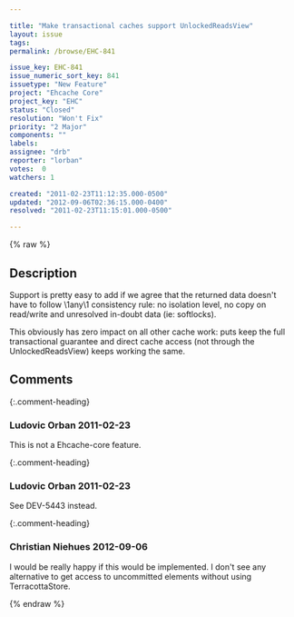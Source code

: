```yaml
---

title: "Make transactional caches support UnlockedReadsView"
layout: issue
tags: 
permalink: /browse/EHC-841

issue_key: EHC-841
issue_numeric_sort_key: 841
issuetype: "New Feature"
project: "Ehcache Core"
project_key: "EHC"
status: "Closed"
resolution: "Won't Fix"
priority: "2 Major"
components: ""
labels: 
assignee: "drb"
reporter: "lorban"
votes:  0
watchers: 1

created: "2011-02-23T11:12:35.000-0500"
updated: "2012-09-06T02:36:15.000-0400"
resolved: "2011-02-23T11:15:01.000-0500"

---
```




{% raw %}



## Description

<div markdown="1" class="description">

Support is pretty easy to add if we agree that the returned data doesn't have to follow \1any\1 consistency rule: no isolation level, no copy on read/write and unresolved in-doubt data (ie: softlocks).

This obviously has zero impact on all other cache work: puts keep the full transactional guarantee and direct cache access (not through the UnlockedReadsView) keeps working the same.

</div>

## Comments


{:.comment-heading}
### **Ludovic Orban** <span class="date">2011-02-23</span>

<div markdown="1" class="comment">

This is not a Ehcache-core feature.

</div>


{:.comment-heading}
### **Ludovic Orban** <span class="date">2011-02-23</span>

<div markdown="1" class="comment">

See DEV-5443 instead.

</div>


{:.comment-heading}
### **Christian Niehues** <span class="date">2012-09-06</span>

<div markdown="1" class="comment">

I would be really happy if this would be implemented. I don't see any alternative to get access to uncommitted elements without using TerracottaStore.

</div>



{% endraw %}
